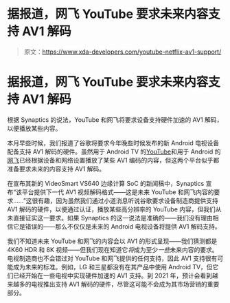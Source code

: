 # 据报道，网飞 YouTube 要求未来内容支持 AV1 解码

> 原文：<https://www.xda-developers.com/youtube-netflix-av1-support/>

# 据报道，网飞 YouTube 要求未来内容支持 AV1 解码

根据 Synaptics 的说法，YouTube 和网飞将要求设备支持硬件加速的 AV1 解码，以便播放某些内容。

本月早些时候，我们报道了谷歌将要求今年晚些时候发布的新 Android 电视设备配备支持 AV1 解码的硬件。虽然用于 Android TV 的[YouTube](https://www.xda-developers.com/youtube-for-android-tv-adopts-av1-video-codec-in-certain-devices/)和用于 Android 的[网飞](https://www.xda-developers.com/netflix-android-streams-some-shows-av1/)已经根据设备和网络设置播放了某些 AV1 编码的内容，但这两个平台似乎都准备要求未来的内容支持 AV1 解码。

在宣布其新的 VideoSmart VS640 边缘计算 SoC 的新闻稿中，Synaptics 宣布“该平台提供下一代 AV1 视频解码格式——这是未来 YouTube 和网飞内容的要求……”这很有趣，因为虽然我们通过小道消息听说谷歌要求设备制造商提供支持 AV1 解码的硬件，以便通过认证，播放某些高分辨率的 YouTube 内容，但我们从未直接证实这一要求。如果 Synaptics 的这一说法是准确的——我们没有理由相信它是错误的——那么不仅仅是未来的 Android 电视设备将提供 AV1 解码支持。

我们不知道未来 YouTube 和网飞的内容会以 AV1 的形式呈现——我们猜测都是 4K60 HDR 和 8K 视频——但我们现在知道它*将*成为至少*一些*未来内容的要求。电视制造商也不会错过对 YouTube 和网飞提供的任何支持，因此 AV1 支持很有可能成为未来的标准。例如，LG 和三星都没有在其产品中使用 Android TV，但它们已经开始在一些电视中实现硬件加速的 AV1 支持。到 2021 年，预计会看到越来越多的电视推出支持 AV1 解码的硬件，尽管这可能不会成为其市场营销的重要部分。